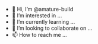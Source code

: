 - 👋 Hi, I’m @amature-build
- 👀 I’m interested in ...
- 🌱 I’m currently learning ...
- 💞️ I’m looking to collaborate on ...
- 📫 How to reach me ...

<!---
amature-build/amature-build is a ✨ special ✨ repository because its `README.md` (this file) appears on your GitHub profile.
You can click the Preview link to take a look at your changes.
--->
